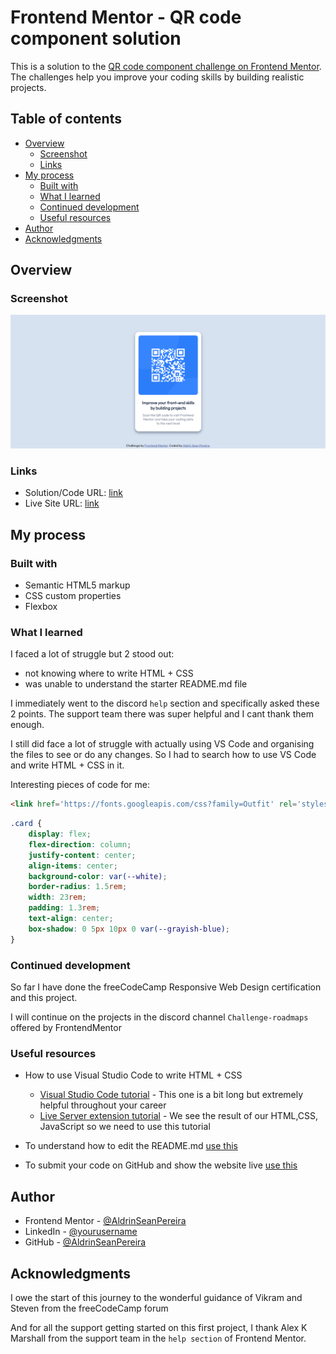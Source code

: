 # Frontend Mentor - QR code component solution

This is a solution to the [QR code component challenge on Frontend Mentor](https://www.frontendmentor.io/challenges/qr-code-component-iux_sIO_H). The challenges help you improve your coding skills by building realistic projects. 

## Table of contents

- [Overview](#overview)
  - [Screenshot](#screenshot)
  - [Links](#links)
- [My process](#my-process)
  - [Built with](#built-with)
  - [What I learned](#what-i-learned)
  - [Continued development](#continued-development)
  - [Useful resources](#useful-resources)
- [Author](#author)
- [Acknowledgments](#acknowledgments)

## Overview

### Screenshot

![QR code component in browser](./result-qr-code-website.png)

### Links

- Solution/Code URL: [link](https://github.com/AldrinSeanPereira/QR-code-component/tree/main)
- Live Site URL: [link](https://loquacious-raindrop-73775c.netlify.app/)

## My process

### Built with

- Semantic HTML5 markup
- CSS custom properties
- Flexbox

### What I learned

I faced a lot of struggle but 2 stood out:
- not knowing where to write HTML + CSS
- was unable to understand the starter README.md file

I immediately went to the discord `help` section and specifically asked these 2 points. The support team there was super helpful and I cant thank them enough.

I still did face a lot of struggle with actually using VS Code and organising the files to see or do any changes. So I had to search how to use VS Code and write HTML + CSS in it.

Interesting pieces of code for me:

```html
<link href='https://fonts.googleapis.com/css?family=Outfit' rel='stylesheet'>
```

```css
.card {
    display: flex;
    flex-direction: column;
    justify-content: center;
    align-items: center;
    background-color: var(--white);
    border-radius: 1.5rem;
    width: 23rem;
    padding: 1.3rem;
    text-align: center;
    box-shadow: 0 5px 10px 0 var(--grayish-blue);
}
```

### Continued development

So far I have done the freeCodeCamp Responsive Web Design certification and this project.

I will continue on the projects in the discord channel `Challenge-roadmaps` offered by FrontendMentor

### Useful resources

- How to use Visual Studio Code to write HTML + CSS 
  - [Visual Studio Code tutorial](https://www.youtube.com/watch?v=yjeHLSrhPao) - This one is a bit long but extremely helpful throughout your career
  - [Live Server extension tutorial](https://www.youtube.com/watch?v=_Tl-6HeV0Rc&t) - We see the result of our HTML,CSS, JavaScript so we need to use this tutorial

- To understand how to edit the README.md [use this](https://www.markdownguide.org/)
- To submit your code on GitHub and show the website live [use this](https://medium.com/frontend-mentor/a-complete-guide-to-submitting-solutions-on-frontend-mentor-ac6384162248)

## Author

- Frontend Mentor - [@AldrinSeanPereira](https://www.frontendmentor.io/profile/AldrinSeanPereira)
- LinkedIn - [@yourusername](https://www.twitter.com/yourusername)
- GitHub - [@AldrinSeanPereira](https://github.com/AldrinSeanPereira)

## Acknowledgments

I owe the start of this journey to the wonderful guidance of Vikram and Steven from the freeCodeCamp forum 

And for all the support getting started on this first project, I thank Alex K Marshall from the support team in the `help section` of Frontend Mentor.

